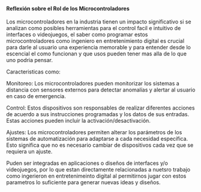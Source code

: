 #### Reflexión sobre el Rol de los Microcontroladores
Los microcontroladores en la industria tienen un impacto significativo si se analizan como posibles herramientas para el control facil e intuitivo de interfaces o videojuegos, el saber como programar estos microcontroladores
como ingeniero en entretenimiento digital es crucial para darle al usuario una experiencia memorable y para entender desde lo escencial el como funcionan y que usos pueden tener mas alla de lo que uno podria pensar.

Caracteristicas como: 

Monitoreo: Los microcontroladores pueden monitorizar los sistemas a distancia con sensores externos para detectar anomalías y alertar al usuario en caso de emergencia.

Control: Estos dispositivos son responsables de realizar diferentes acciones de acuerdo a sus instrucciones programadas y los datos de sus entradas. Estas acciones pueden incluir la activación/desactivación.

Ajustes: Los microcontroladores permiten alterar los parámetros de los sistemas de automatización para adaptarse a cada necesidad específica. Esto significa que no es necesario cambiar de dispositivos cada vez que se requiera un ajuste.

Puden ser integradas en aplicaciones o diseños de interfaces y/o videojuegos, por lo que estan directamente relacionadas a nuetsro trabajo como ingerieron en entretenimeinto digital al permitirnos jugar con estos parametros
lo suficiente para generar nuevas ideas y diseños.
